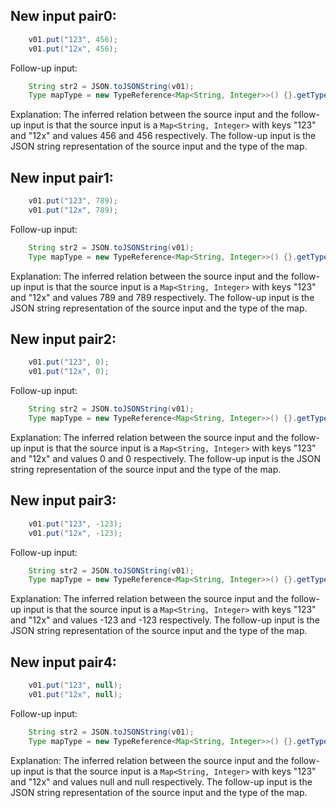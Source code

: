 ## New input pair0:
```java
    v01.put("123", 456);
    v01.put("12x", 456);
```
Follow-up input:
```java
    String str2 = JSON.toJSONString(v01);
    Type mapType = new TypeReference<Map<String, Integer>>() {}.getType();
```
Explanation: The inferred relation between the source input and the follow-up input is that the source input is a `Map<String, Integer>` with keys "123" and "12x" and values 456 and 456 respectively. The follow-up input is the JSON string representation of the source input and the type of the map.

## New input pair1:
```java
    v01.put("123", 789);
    v01.put("12x", 789);
```
Follow-up input:
```java
    String str2 = JSON.toJSONString(v01);
    Type mapType = new TypeReference<Map<String, Integer>>() {}.getType();
```
Explanation: The inferred relation between the source input and the follow-up input is that the source input is a `Map<String, Integer>` with keys "123" and "12x" and values 789 and 789 respectively. The follow-up input is the JSON string representation of the source input and the type of the map.

## New input pair2:
```java
    v01.put("123", 0);
    v01.put("12x", 0);
```
Follow-up input:
```java
    String str2 = JSON.toJSONString(v01);
    Type mapType = new TypeReference<Map<String, Integer>>() {}.getType();
```
Explanation: The inferred relation between the source input and the follow-up input is that the source input is a `Map<String, Integer>` with keys "123" and "12x" and values 0 and 0 respectively. The follow-up input is the JSON string representation of the source input and the type of the map.

## New input pair3:
```java
    v01.put("123", -123);
    v01.put("12x", -123);
```
Follow-up input:
```java
    String str2 = JSON.toJSONString(v01);
    Type mapType = new TypeReference<Map<String, Integer>>() {}.getType();
```
Explanation: The inferred relation between the source input and the follow-up input is that the source input is a `Map<String, Integer>` with keys "123" and "12x" and values -123 and -123 respectively. The follow-up input is the JSON string representation of the source input and the type of the map.

## New input pair4:
```java
    v01.put("123", null);
    v01.put("12x", null);
```
Follow-up input:
```java
    String str2 = JSON.toJSONString(v01);
    Type mapType = new TypeReference<Map<String, Integer>>() {}.getType();
```
Explanation: The inferred relation between the source input and the follow-up input is that the source input is a `Map<String, Integer>` with keys "123" and "12x" and values null and null respectively. The follow-up input is the JSON string representation of the source input and the type of the map.

